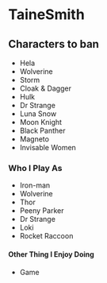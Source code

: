 # TaineSmith

## Characters to ban
- Hela
- Wolverine
- Storm
- Cloak & Dagger
- Hulk
- Dr Strange
- Luna Snow
- Moon Knight
- Black Panther
- Magneto
- Invisable Women
### Who I Play As 
- Iron-man
- Wolverine
- Thor
- Peeny Parker
- Dr Strange
- Loki
- Rocket Raccoon
#### Other Thing I Enjoy Doing
- Game
